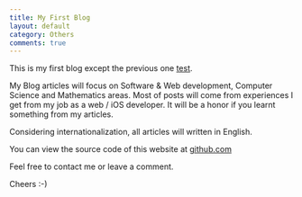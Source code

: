 ```yaml
---
title: My First Blog
layout: default
category: Others
comments: true
---
```


This is my first blog except the previous one [test](/others/2015/01/03/test.html).

My Blog articles will focus on Software & Web development, Computer Science and Mathematics areas. Most of posts will come from experiences I get from my job as a web / iOS developer. It will be a honor if you learnt something from my articles.

Considering internationalization, all articles will written in English.

You can view the source code of this website at [github.com](https://github.com/wenyuzhao/wenyuzhao.github.io)

Feel free to contact me or leave a comment.

Cheers :-)
